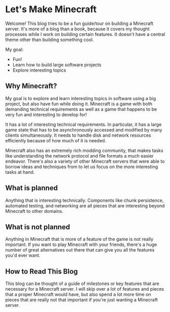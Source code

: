 # Let's Make Minecraft
Welcome! This blog tries to be a fun guide/tour on building a Minecraft server. It's more of a blog than a book, because it covers my thought processes while I work on building certain features. It doesn't have a central theme other than building something cool.

My goal:
- Fun!
- Learn how to build large software projects
- Explore interesting topics

## Why Minecraft?
My goal is to explore and learn interesting topics in software using a big project, but also have fun while doing it.
Minecraft is a game with both demanding technical requirements as well as a game that happens to be very fun and interesting to develop for!

It has a lot of interesting technical requirements. In particular, it has a large game state that has to be asynchronously accessed
and modified by many clients simultaneously. It needs to handle disk and network resources efficiently because of how much of it
is needed.

Minecraft also has an extremely rich modding community, that makes tasks like understanding the network protocol and file formats a much easier endeavor. There's also a variety of other Minecraft servers that were able to borrow ideas and techniques from to let us focus on the more interesting tasks at hand.

## What is planned
Anything that is interesting technically. Components like chunk persistence, automated testing, and networking are all pieces that are interesting beyond Minecraft to other domains.

## What is not planned
Anything in Minecraft that is more of a feature of the game is not really important. If you want to play Minecraft with your friends, there's a huge number of great alternatives out there that can give you all the features you'd ever want. 

## How to Read This Blog
This blog can be thought of a guide of milestones or key features that are necessary for a Minecraft server. I will skip over a lot of features and pieces that a proper Minecraft would have, but also spend a lot more time on pieces that are really not that important if you're just wanting a Minecraft server.